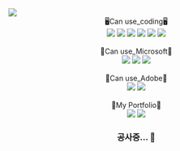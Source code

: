<img src="https://capsule-render.vercel.app/api?type=waving&color=timeGradient&height=200&section=header&text=Huiya&fontSize=90" />
<br>
<div align="center">
  🖥Can use_coding🖥<br>
  </div>
<div align="center">
	<img src="https://img.shields.io/badge/Python-3776AB?style=flat&logo=Python&logoColor=white" />
	<img src="https://img.shields.io/badge/R-276DC3?style=flat&logo=R&logoColor=white" />
	<img src="https://img.shields.io/badge/PyCharm-000000?style=flat&logo=PyCharm&logoColor=white" />
	<img src="https://img.shields.io/badge/Anaconda-44A833?style=flat&logo=Anaconda&logoColor=white" />
	<img src="https://img.shields.io/badge/Jupyter-F37626?style=flat&logo=Jupyter&logoColor=white" />
	<img src="https://img.shields.io/badge/Google Colab-F9AB00?style=flat&logo=Google Colab&logoColor=white" />
</div>
  <br>
<div align="center">
  👔Can use_Microsoft👔<br>
<div align="center">
  <img src="https://img.shields.io/badge/Microsoft PowerPoint-B7472A?style=flat&logo=Microsoft PowerPoint&logoColor=white" />
	<img src="https://img.shields.io/badge/Microsoft Word-2B579A?style=flat&logo=Microsoft Word&logoColor=white" />
	<img src="https://img.shields.io/badge/Microsoft Excel-217346?style=flat&logo=Microsoft Excel&logoColor=white" />
</div>
    <br>
<div align="center">
  🎨Can use_Adobe🎨<br>
<div align="center">
  <img src="https://img.shields.io/badge/Adobe Photoshop-31A8FF?style=flat&logo=Adobe Photoshop&logoColor=white" />
	<img src="https://img.shields.io/badge/Adobe Premiere Pro-9999FF?style=flat&logo=Adobe Premiere Pro&logoColor=white" />
</div>
<br>
<div align="center">
  🎁My Portfolio🎁<br>
<div align="center">
  <img src="https://img.shields.io/badge/Google Drive-4285F4?style=flat&logo=Google Drive&logoColor=white" />
	<img src="https://img.shields.io/badge/Notion-000000?style=flat&logo=Notion&logoColor=white" />
	
	
  
### 공사중... 👋

<!--
**huiyahuny/huiyahuny** is a ✨ _special_ ✨ repository because its `README.md` (this file) appears on your GitHub profile.

Here are some ideas to get you started:

- 🔭 I’m currently working on ...
- 🌱 I’m currently learning ...
- 👯 I’m looking to collaborate on ...
- 🤔 I’m looking for help with ...
- 💬 Ask me about ...
- 📫 How to reach me: ...
- 😄 Pronouns: ...
- ⚡ Fun fact: ...
-->
